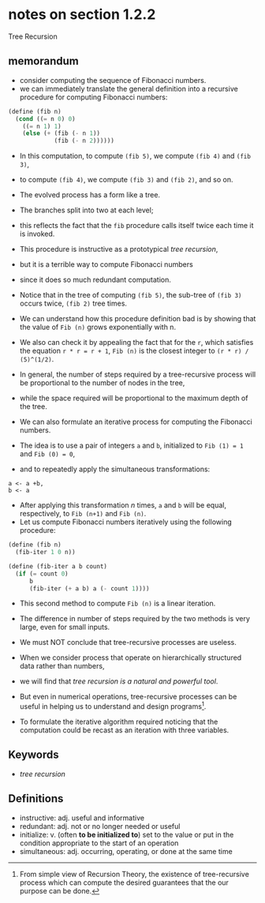 # notes on section 1.2.2

Tree Recursion

## memorandum

* consider computing the sequence of Fibonacci numbers.
* we can immediately translate the general definition into a recursive procedure for computing Fibonacci numbers:

```scheme
(define (fib n)
  (cond ((= n 0) 0)
    ((= n 1) 1)
    (else (+ (fib (- n 1))
             (fib (- n 2))))))
```

* In this computation, to compute `(fib 5)`, we compute `(fib 4)` and `(fib 3)`,
* to compute `(fib 4)`, we compute `(fib 3)` and `(fib 2)`, and so on.
* The evolved process has a form like a tree.
* The branches split into two at each level;
* this reflects the fact that the `fib` procedure calls itself twice each time it is invoked.
* This procedure is instructive as a prototypical *tree recursion*,
* but it is a terrible way to compute Fibonacci numbers
* since it does so much redundant computation.
* Notice that in the tree of computing `(fib 5)`, the sub-tree of `(fib 3)` occurs twice, `(fib 2)` tree times.
* We can understand how this procedure definition bad is by showing that the value of `Fib (n)` grows exponentially with n.
* We also can check it by appealing the fact that for the `r`, which satisfies the equation `r * r = r + 1`, `Fib (n)` is the closest integer to `(r * r) / (5)^(1/2)`.
* In general, the number of steps required by a tree-recursive process will be proportional to the number of nodes in the tree,
* while the space required will be proportional to the maximum depth of the tree.



* We can also formulate an iterative process for computing the Fibonacci numbers.
* The idea is to use a pair of integers `a` and `b`, initialized to `Fib (1) = 1` and `Fib (0) = 0`,
* and to repeatedly apply the simultaneous transformations:

```
a <- a +b,
b <- a
```

* After applying this transformation *n* times, `a` and `b` will be equal, respectively, to `Fib (n+1)` and `Fib (n)`.
* Let us compute Fibonacci numbers iteratively using the following procedure:

```scheme
(define (fib n)
  (fib-iter 1 0 n))

(define (fib-iter a b count)
  (if (= count 0)
      b
      (fib-iter (+ a b) a (- count 1))))
```

* This second method to compute `Fib (n)` is a linear iteration.
* The difference in number of steps required by the two methods is very large, even for small inputs.

* We must NOT conclude that tree-recursive processes are useless.
* When we consider process that operate on hierarchically structured data rather than numbers,
* we will find that *tree recursion is a natural and powerful tool*.
* But even in numerical operations, tree-recursive processes can be useful in helping us to understand and design programs[^1].
* To formulate the iterative algorithm required noticing that the computation could be recast as an iteration with three variables.

[^1]: From simple view of Recursion Theory, the existence of tree-recursive process which can compute the desired guarantees that the our purpose can be done. 

## Keywords

* *tree recursion*

## Definitions

* instructive: adj. useful and informative
* redundant: adj. not or no longer needed or useful 
* initialize: v. (often **to be initialized to**) set to the value or put in the condition appropriate to the start of an operation
* simultaneous: adj. occurring, operating, or done at the same time
